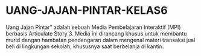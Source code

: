 # UANG-JAJAN-PINTAR-KELAS6
Uang Jajan Pintar” adalah sebuah Media Pembelajaran Interaktif (MPI) berbasis Articulate Story 3. Media ini dirancang khusus untuk membantu murid dengan hambatan pendengaran dalam mengenal materi transaksi jual beli di lingkungan sekolah, khususnya saat berbelanja di kantin. 
